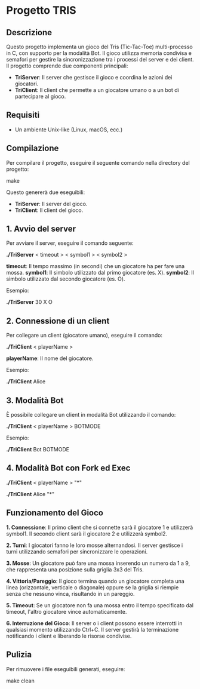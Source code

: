 # Progetto TRIS

## Descrizione

Questo progetto implementa un gioco del Tris (Tic-Tac-Toe) multi-processo in C, con supporto per la modalità Bot. Il gioco utilizza memoria condivisa e semafori per gestire la sincronizzazione tra i processi del server e dei client. Il progetto comprende due componenti principali:

- **TriServer**: Il server che gestisce il gioco e coordina le azioni dei giocatori.
- **TriClient**: Il client che permette a un giocatore umano o a un bot di partecipare al gioco.

## Requisiti

- Un ambiente Unix-like (Linux, macOS, ecc.)

## Compilazione

Per compilare il progetto, eseguire il seguente comando nella directory del progetto:

make

Questo genererà due eseguibili:

- **TriServer**: Il server del gioco.
- **TriClient**: Il client del gioco.

## 1. Avvio del server

Per avviare il server, eseguire il comando seguente:

**./TriServer** < timeout > < symbol1 > < symbol2 >

**timeout**: Il tempo massimo (in secondi) che un giocatore ha per fare una mossa.
**symbol1**: Il simbolo utilizzato dal primo giocatore (es. X).
**symbol2**: Il simbolo utilizzato dal secondo giocatore (es. O).

Esempio:

**./TriServer** 30 X O

## 2. Connessione di un client

Per collegare un client (giocatore umano), eseguire il comando:

**./TriClient** < playerName >

**playerName**: Il nome del giocatore.

Esempio:

**./TriClient** Alice

## 3. Modalità Bot

È possibile collegare un client in modalità Bot utilizzando il comando:

**./TriClient** < playerName > BOTMODE

Esempio:

**./TriClient** Bot BOTMODE

## 4. Modalità Bot con Fork ed Exec

**./TriClient** < playerName > "*"

**./TriClient** Alice "*"

## Funzionamento del Gioco

**1. Connessione**: Il primo client che si connette sarà il giocatore 1 e utilizzerà symbol1. Il secondo client sarà il giocatore 2 e utilizzerà symbol2.

**2. Turni**: I giocatori fanno le loro mosse alternandosi. Il server gestisce i turni utilizzando semafori per sincronizzare le operazioni.

**3. Mosse**: Un giocatore può fare una mossa inserendo un numero da 1 a 9, che rappresenta una posizione sulla griglia 3x3 del Tris.

**4. Vittoria/Pareggio**: Il gioco termina quando un giocatore completa una linea (orizzontale, verticale o diagonale) oppure se la griglia si riempie senza che nessuno vinca, risultando in un pareggio.

**5. Timeout**: Se un giocatore non fa una mossa entro il tempo specificato dal timeout, l'altro giocatore vince automaticamente.

**6. Interruzione del Gioco**: Il server o i client possono essere interrotti in qualsiasi momento utilizzando Ctrl+C. Il server gestirà la terminazione notificando i client e liberando le risorse condivise.

## Pulizia

Per rimuovere i file eseguibili generati, eseguire:

make clean